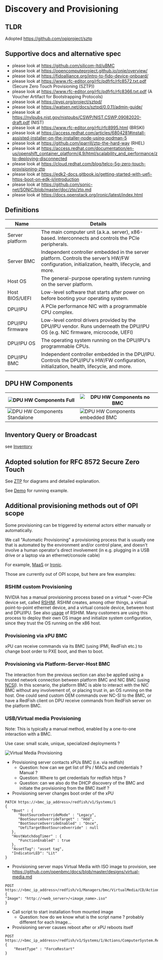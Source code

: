 # Discovery and Provisioning

## TLDR

Adopted <https://github.com/opiproject/sztp>

## Supportive docs and alternative spec

- please look at <https://github.com/silicom-ltd/uBMC>
- please look at <https://opencomputeproject.github.io/onie/overview/>
- please look at <https://fidoalliance.org/intro-to-fido-device-onboard/>
- please look at <https://www.rfc-editor.org/rfc/pdfrfc/rfc8572.txt.pdf> (Secure Zero Touch Provisioning (SZTP))
- please look at <https://www.rfc-editor.org/rfc/pdfrfc/rfc8366.txt.pdf> (A Voucher Artifact for Bootstrapping Protocols)
- please look at <https://pypi.org/project/sztpd/>
- please look at <https://watsen.net/docs/sztpd/0.0.11/admin-guide/>
- please look at <https://nvlpubs.nist.gov/nistpubs/CSWP/NIST.CSWP.09082020-draft.pdf> (NIST)
- please look at <https://www.rfc-editor.org/rfc/rfc8995.html> (BRSKI)
- please look at <https://access.redhat.com/articles/6804281#install-assisted-installer-on-the-installer-node-using-podman-5>
- please look at <https://github.com/jparrill/ztp-the-hard-way> (RHEL)
- please look at <https://access.redhat.com/documentation/en-us/openshift_container_platform/4.9/html/scalability_and_performance/ztp-deploying-disconnected>
- please look at <https://cloud.redhat.com/blog/telco-5g-zero-touch-provisioning-ztp>
- please look at <https://edk2-docs.gitbook.io/getting-started-with-uefi-https-boot-on-edk-ii/introduction>
- please look at <https://github.com/sonic-net/SONiC/blob/master/doc/ztp/ztp.md>
- please look at <https://docs.openstack.org/ironic/latest/index.html>

## Definitions

| Name                | Details                                                                                             |
|---------------------|-----------------------------------------------------------------------------------------------------|
| Server platform     | The main computer unit (a.k.a. server), x86-based. Interconnects and controls the PCIe peripherals. |
| Server BMC          | Independent controller embedded in the server platform. Controls the server’s HW/FW configuration, initialization, health, lifecycle, and more. |
| Host OS             | The general-purpose operating system running on the server platform. |
| Host BIOS/UEFI      | Low-level software that starts after power on before booting your operating system. |
| DPU/IPU             | A PCIe performance NIC with a programmable CPU complex. |
| DPU/IPU firmware    | Low-level control drivers provided by the DPU/IPU vendor. Runs underneath the DPU/IPU OS (e.g. NIC firmware, microcode, UEFI) |
| DPU/IPU OS          | The operating system running on the DPU/IPU's programmable CPUs. |
| DPU/IPU BMC         | Independent controller embedded in the DPU/IPU. Controls the DPU/IPU's HW/FW configuration, initialization, health, lifecycle, and more. |

## DPU HW Components

| ![DPU HW Components Full](architecture/DPU-HW-Components-Full.svg)             | ![DPU HW Components no BMC](architecture/DPU-HW-Components-noBMC.png)   |
|--------------------------------------------------------------------------------|-------------------------------------------------------------------------|
| ![DPU HW Components Standalone](architecture/DPU-HW-Components-Standalone.png) |![DPU HW Components embedded BMC](architecture/DPU-HW-Components-embeddedBMC.png)  

## Inventory Query or Broadcast

see [Inventory](./inventory/README.md)

## Adopted solution for RFC 8572 Secure Zero Touch

See [ZTP](https://github.com/opiproject/sztp) for diagrams and detailed explanation.

See [Demo](https://github.com/opiproject/sztp) for running example.

## Additional provisioning methods out of OPI scope

Some provisioning can be triggered by external actors either manually or automatically.

We call "Automatic Provisioning" a provisioning process that is usually one that is automated by the environment and/or control plane, and doesn't involve a human operator's direct involvement (in e.g. plugging in a USB drive or a laptop via an ethernet/console cable)

For example, [MaaS](https://maas.io) or [Ironic](https://www.openstack.org/use-cases/bare-metal/).

Those are currently out of OPI scope, but here are few examples:

### RSHIM custom Provisioning

NVIDIA has a manual provisioning process based on a virtual *-over-PCIe device set, called [RSHIM](https://github.com/Mellanox/rshim). RSHIM creates, among other things, a virtual point-to-point ethernet device, and a virtual console device, between host and DPU/IPU. See also [usage](https://docs.nvidia.com/networking/display/BlueFieldDPUOSLatest/Deploying+DPU+OS+Using+BFB+from+Host) of RSHIM.
Many customers are using this process to deploy their own OS image and initialize system configuration, since they trust the OS running on the x86 host.

### Provisioning via xPU BMC

xPU can receive commands via its BMC (using IPMI, RedFish etc.) to change boot order to PXE boot, and then to boot.

### Provisioning via Platform-Server-Host BMC

The interaction from the previous section can also be applied using a trusted network connection between platform BMC and NIC BMC (using [NCSI](https://en.wikipedia.org/wiki/NC-SI)). In this scenario,  the platform BMC is able to interact with the NIC BMC without any involvement of, or placing trust in, an OS running on the host. One could send custom OEM commands over NC-SI to the BMC, or have a RedFish client on DPU receive commands from RedFish server on the platform BMC.

### USB/Virtual media Provisioning

Note: This is typically a manual method, enabled by a one-to-one interaction with a BMC.

Use case: small scale, unique, specialized deployments ?

![Virtual Media Provisioning](architecture/VirtualMediaProvisioning.png)

- Provisioning server contacts xPUs BMC (i.e. via redfish)
  - Question: how can we get list of IPs / MACs and credentials ? Manual ?
  - Question: Where to get credentials for redfish https ?
  - Question: can we also do the DHCP discovery of the BMC and initiate the provisioning from the BMC itself ?
- Provisioning server changes boot order of the xPU

```text
PATCH https://<bmc_ip_address>/redfish/v1/Systems/1
{
   "Boot" : {
      "BootSourceOverrideMode" : "Legacy",
      "BootSourceOverrideTarget" : "Hdd",
      "BootSourceOverrideEnabled" : "Once",
      "UefiTargetBootSourceOverride" : null
   },
   "HostWatchdogTimer" : {
      "FunctionEnabled" : true
   },
   "AssetTag": "asset tag",
   "IndicatorLED": "Lit"
}
```

- Provisioning server maps Virtual Media with ISO image to provision, see <https://github.com/openbmc/docs/blob/master/designs/virtual-media.md>

```text
POST https://<bmc_ip_address>/redfish/v1/Managers/bmc/VirtualMedia/CD/Actions/VirtualMedia.InsertMedia
{
"Image": "http://<web_server>/<image_name>.iso"
}
```

- Call script to start installation from mounted image
  - Question: how do we know what is the script name ? probably different for each Image...
- Provisioning server causes reboot after or xPU reboots itself

```text
POST https://<bmc_ip_address>/redfish/v1/Systems/1/Actions/ComputerSystem.Reset
{
    "ResetType" : "ForceRestart"
}
```
